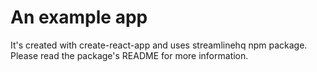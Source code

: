 # An example app

It's created with create-react-app and uses streamlinehq npm package. Please read the package's README for more information.
